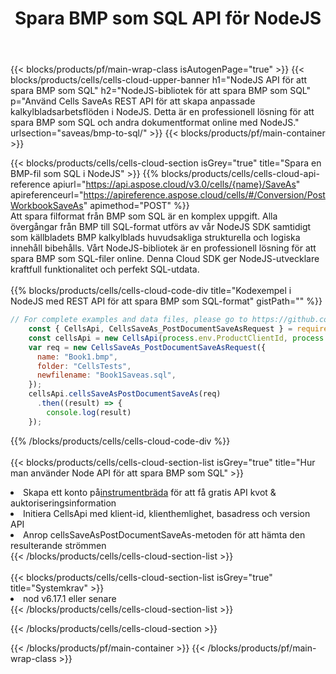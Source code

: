 ﻿---
title:  Spara BMP som SQL API för NodeJS
description:  Använder Aspose.Cells Cloud SDK för NodeJS för att spara BMP filformat som SQL-formatfil.
url: /sv/nodejs/saveas/bmp-to-sql/
---
{{< blocks/products/pf/main-wrap-class isAutogenPage="true" >}}
{{< blocks/products/cells/cells-cloud-upper-banner h1="NodeJS API för att spara BMP som SQL" h2="NodeJS-bibliotek för att spara BMP som SQL" p="Använd Cells SaveAs REST API för att skapa anpassade kalkylbladsarbetsflöden i NodeJS. Detta är en professionell lösning för att spara BMP som SQL och andra dokumentformat online med NodeJS." urlsection="saveas/bmp-to-sql/" >}}
{{< blocks/products/pf/main-container >}}

{{< blocks/products/cells/cells-cloud-section isGrey="true" title="Spara en BMP-fil som SQL i NodeJS" >}}
{{% blocks/products/cells/cells-cloud-api-reference apiurl="https://api.aspose.cloud/v3.0/cells/{name}/SaveAs" apireferenceurl="https://apireference.aspose.cloud/cells/#/Conversion/PostWorkbookSaveAs" apimethod="POST" %}}
<br/>
Att spara filformat från BMP som SQL är en komplex uppgift. Alla övergångar från BMP till SQL-format utförs av vår NodeJS SDK samtidigt som källbladets BMP kalkylblads huvudsakliga strukturella och logiska innehåll bibehålls. Vårt NodeJS-bibliotek är en professionell lösning för att spara BMP som SQL-filer online. Denna Cloud SDK ger NodeJS-utvecklare kraftfull funktionalitet och perfekt SQL-utdata.
<br/>
<br/>
{{% blocks/products/cells/cells-cloud-code-div title="Kodexempel i NodeJS med REST API för att spara BMP som SQL-format" gistPath="" %}}
  
```js
// For complete examples and data files, please go to https://github.com/aspose-cells-cloud/aspose-cells-cloud-node/
    const { CellsApi, CellsSaveAs_PostDocumentSaveAsRequest } = require("asposecellscloud");
    const cellsApi = new CellsApi(process.env.ProductClientId, process.env.ProductClientSecret);
    var req = new CellsSaveAs_PostDocumentSaveAsRequest({
      name: "Book1.bmp",
      folder: "CellsTests",
      newfilename: "Book1Saveas.sql",
    });
    cellsApi.cellsSaveAsPostDocumentSaveAs(req)
      .then((result) => {
        console.log(result)
    });
```
  
{{% /blocks/products/cells/cells-cloud-code-div %}}
<br/>
<br/>
{{< blocks/products/cells/cells-cloud-section-list isGrey="true" title="Hur man använder Node API för att spara BMP som SQL" >}}
<li> Skapa ett konto på<a href="https://dashboard.aspose.cloud/">instrumentbräda</a> för att få gratis API kvot & auktoriseringsinformation</li>
<li>Initiera CellsApi med klient-id, klienthemlighet, basadress och version API</li>
<li>Anrop cellsSaveAsPostDocumentSaveAs-metoden för att hämta den resulterande strömmen</li>
{{< /blocks/products/cells/cells-cloud-section-list >}}
<br/>
<br/>
{{< blocks/products/cells/cells-cloud-section-list isGrey="true" title="Systemkrav" >}}
<li>nod v6.17.1 eller senare</li>
{{< /blocks/products/cells/cells-cloud-section-list >}}

{{< /blocks/products/cells/cells-cloud-section >}}

{{< /blocks/products/pf/main-container >}}
{{< /blocks/products/pf/main-wrap-class >}}

